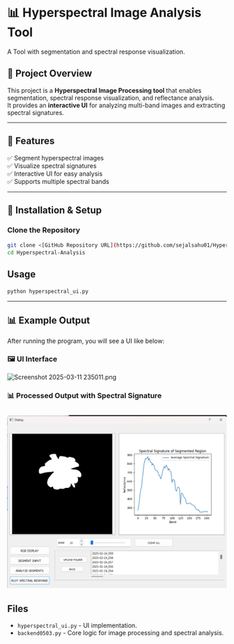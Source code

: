 # 📊 Hyperspectral Image Analysis Tool  
A Tool with segmentation and spectral response visualization.

## 📌 Project Overview  
This project is a **Hyperspectral Image Processing tool** that enables segmentation, spectral response visualization, and reflectance analysis.  
It provides an **interactive UI** for analyzing multi-band images and extracting spectral signatures.  

---

## 🚀 Features  
✅ Segment hyperspectral images  
✅ Visualize spectral signatures  
✅ Interactive UI for easy analysis  
✅ Supports multiple spectral bands  

---
## 🔧 Installation & Setup  
### **Clone the Repository**  
```bash
git clone <[GitHub Repository URL](https://github.com/sejalsahu01/Hyperspectral-UI-Analyzer)>
cd Hyperspectral-Analysis
```

## **Usage**
```bash
python hyperspectral_ui.py
```
---

## 📊 Example Output  
After running the program, you will see a UI like below:
### 🖼️ UI Interface 
![Screenshot 2025-03-11 235011.png](https://github.com/user-attachments/assets/2bd90f2f-0224-4ce9-91de-2edc219f47f0)


### 📊 Processed Output with Spectral Signature
![Screenshot 2025-03-11 174603.png](https://github.com/sejalsahu01/Hyperspectral-UI-Analyzer/blob/main/Screenshot%202025-03-11%20174603.png)
---
## Files
- `hyperspectral_ui.py` - UI implementation.
- `backend0503.py` - Core logic for image processing and spectral analysis.




